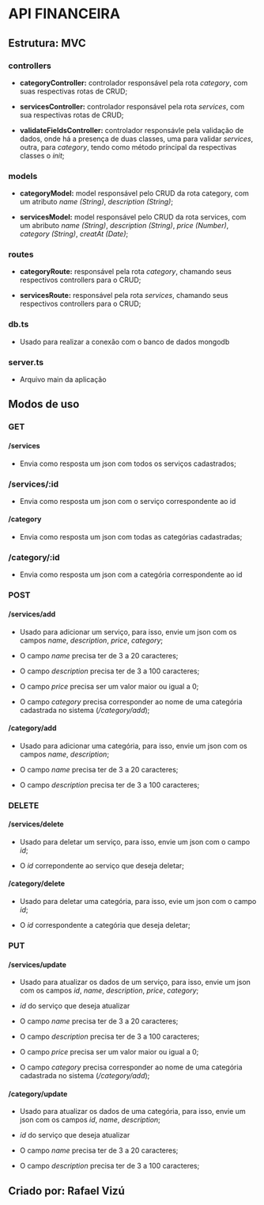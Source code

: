 # API FINANCEIRA

## Estrutura: MVC

### controllers

* **categoryController:** controlador responsável pela rota *category*, com suas respectivas rotas de CRUD;

* **servicesController:** controlador responsável pela rota *services*, com sua respectivas rotas de CRUD;

* **validateFieldsController:** controlador responsávle pela validação de dados, onde há a presença de duas classes, uma para validar *services*, outra, para *category*, tendo como método príncipal da respectivas classes o *init*;

### models

* **categoryModel:** model responsável pelo CRUD da rota category, com um atributo *name (String)*, *description (String)*;

* **servicesModel:** model responsável pelo CRUD da rota services, com um abributo *name (String)*, *description (String)*, *price (Number)*, *category (String)*, *creatAt (Date)*;

### routes

* **categoryRoute:** responsável pela rota *category*, chamando seus respectivos controllers para o CRUD;

* **servicesRoute:** responsável pela rota *services*, chamando seus respectivos controllers para o CRUD;

### db.ts

* Usado para realizar a conexão com o banco de dados mongodb

### server.ts

* Arquivo main da aplicação

## Modos de uso

### GET

#### /services

* Envia como resposta um json com todos os serviços cadastrados;

### /services/:id

* Envia como resposta um json com o serviço correspondente ao id

#### /category

* Envia como resposta um json com todas as categórias cadastradas;

### /category/:id

* Envia como resposta um json com a categória correspondente ao id

### POST

#### /services/add

* Usado para adicionar um serviço, para isso, envie um json com os campos *name*, *description*, *price*, *category*;

* O campo *name* precisa ter de 3 a 20 caracteres;

* O campo *description* precisa ter de 3 a 100 caracteres;

* O campo *price* precisa ser um valor maior ou igual a 0;

* O campo *category* precisa corresponder ao nome de uma categória cadastrada no sistema (*/category/add*);

#### /category/add

* Usado para adicionar uma categória, para isso, envie um json com os campos *name*, *description*;

* O campo *name* precisa ter de 3 a 20 caracteres;

* O campo *description* precisa ter de 3 a 100 caracteres;

### DELETE

#### /services/delete

* Usado para deletar um serviço, para isso, envie um json com o campo *id*;

* O *id* correpondente ao serviço que deseja deletar;

#### /category/delete

* Usado para deletar uma categória, para isso, evie um json com o campo *id*;

* O *id* correspondente a categória que deseja deletar;

### PUT

#### /services/update

* Usado para atualizar os dados de um serviço, para isso, envie um json com os campos *id*, *name*, *description*, *price*, *category*;

* *id* do serviço que deseja atualizar

* O campo *name* precisa ter de 3 a 20 caracteres;

* O campo *description* precisa ter de 3 a 100 caracteres;

* O campo *price* precisa ser um valor maior ou igual a 0;

* O campo *category* precisa corresponder ao nome de uma categória cadastrada no sistema (*/category/add*);

#### /category/update

* Usado para atualizar os dados de uma categória, para isso, envie um json com os campos *id*, *name*, *description*;

* *id* do serviço que deseja atualizar

* O campo *name* precisa ter de 3 a 20 caracteres;

* O campo *description* precisa ter de 3 a 100 caracteres;
  
## Criado por: Rafael Vizú
